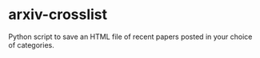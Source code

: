 # arxiv-crosslist
Python script to save an HTML file of recent papers posted in your choice of categories.
